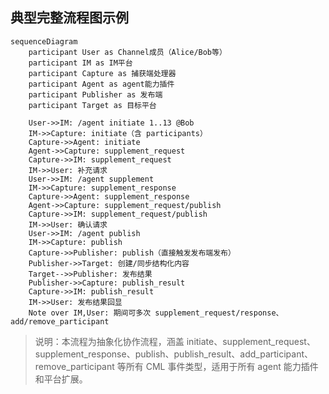 ## 典型完整流程图示例

```mermaid
sequenceDiagram
    participant User as Channel成员（Alice/Bob等）
    participant IM as IM平台
    participant Capture as 捕获端处理器
    participant Agent as agent能力插件
    participant Publisher as 发布端
    participant Target as 目标平台

    User->>IM: /agent initiate 1..13 @Bob
    IM->>Capture: initiate（含 participants）
    Capture->>Agent: initiate
    Agent->>Capture: supplement_request
    Capture->>IM: supplement_request
    IM->>User: 补充请求
    User->>IM: /agent supplement
    IM->>Capture: supplement_response
    Capture->>Agent: supplement_response
    Agent->>Capture: supplement_request/publish
    Capture->>IM: supplement_request/publish
    IM->>User: 确认请求
    User->>IM: /agent publish
    IM->>Capture: publish
    Capture->>Publisher: publish（直接触发发布端发布）
    Publisher->>Target: 创建/同步结构化内容
    Target-->>Publisher: 发布结果
    Publisher->>Capture: publish_result
    Capture->>IM: publish_result
    IM->>User: 发布结果回显
    Note over IM,User: 期间可多次 supplement_request/response、add/remove_participant
```

> 说明：本流程为抽象化协作流程，涵盖 initiate、supplement_request、supplement_response、publish、publish_result、add_participant、remove_participant 等所有 CML 事件类型，适用于所有 agent 能力插件和平台扩展。 